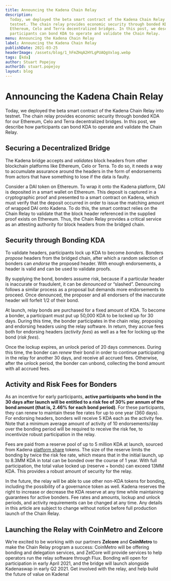 ```yaml
---
title: Announcing the Kadena Chain Relay
description:
  Today, we deployed the beta smart contract of the Kadena Chain Relay into
  testnet. The chain relay provides economic security through bonded KDA for our
  Ethereum, Celo and Terra decentralized bridges. In this post, we describe how
  participants can bond KDA to operate and validate the Chain Relay.
menu: Announcing the Kadena Chain Relay
label: Announcing the Kadena Chain Relay
publishDate: 2021-03-25
headerImage: /assets/blog/1_hFmZHqA2HYLgPUAQgVxlog.webp
tags: [kda]
author: Stuart Popejoy
authorId: stuart.popejoy
layout: blog
---
```


# Announcing the Kadena Chain Relay

Today, we deployed the beta smart contract of the Kadena Chain Relay into
testnet. The chain relay provides economic security through bonded KDA for our
Ethereum, Celo and Terra decentralized bridges. In this post, we describe how
participants can bond KDA to operate and validate the Chain Relay.

## Securing a Decentralized Bridge

The Kadena bridge accepts and _validates_ block headers from other blockchain
platforms like Ethereum, Celo or Terra. To do so, it needs a way to accumulate
assurance around the headers in the form of endorsements from actors that have
something to lose if the data is faulty.

Consider a DAI token on Ethereum. To wrap it onto the Kadena platform, DAI is
deposited in a smart wallet on Ethereum. This deposit is captured in a
cryptographic proof and presented to a smart contract on Kadena, which must
verify that the deposit occurred in order to issue the matching amount of
wrapped DAI onto Kadena. To do this, the smart contract relies on the Chain
Relay to validate that the block header referenced in the supplied proof exists
on Ethereum. Thus, the Chain Relay provides a critical service as an attesting
authority for block headers from the bridged chain.

## Security through Bonding KDA

To validate headers, participants lock up KDA to become _bonders_. Bonders
_propose_ headers from the bridged chain, after which a random selection of
bonders can _endorse_ the proposed header. With enough endorsements, a header is
valid and can be used to validate proofs.

By supplying the bond, bonders assume risk, because if a particular header is
inaccurate or fraudulent, it can be _denounced_ or “slashed”. Denouncing follows
a similar process as a proposal but demands more endorsements to proceed. Once
denounced, the proposer and all endorsers of the inaccurate header will forfeit
1/2 of their bond.

At launch, relay bonds are purchased for a fixed amount of KDA. To become a
bonder, a participant must put up 50,000 KDA to be locked up for 30 days. During
this time, the bonder participates in the chain relay, proposing and endorsing
headers using the relay software. In return, they accrue fees both for endorsing
headers (_activity fees_) as well as a fee for locking up the bond (_risk
fees_).

Once the lockup expires, an unlock period of 20 days commences. During this
time, the bonder can _renew_ their bond in order to continue participating in
the relay for another 30 days, and receive all accrued fees. Otherwise, after
the unlock period, the bonder can unbond, collecting the bond amount with all
accrued fees.

## Activity and Risk Fees for Bonders

As an incentive for early participants, **active participants who bond in the 30
days after launch will be entitled to a risk fee of 30% per annum of the bond
amount (that is, 2.46% for each bond period)**. For these participants, they can
renew to maintain these fee rates for up to one year (360 days). For endorsing
headers, bonders will receive 5 KDA each as the activity fee. Note that a
minimum average amount of activity of 10 endorsements/day over the bonding
period will be required to receive the risk fee, to incentivize robust
participation in the relay.

Fees are paid from a reserve pool of up to 5 million KDA at launch, sourced from
Kadena [platform share](./update-to-the-kadena-token-economic-model-2021-01-29)
tokens. The size of the reserve limits the bonding by twice the risk fee rate,
which means that in the initial launch, up to 8.3MM KDA in total can be bonded
over the course of 1 year. With full participation, the total value locked up
(reserve + bonds) can exceed 13MM KDA. This provides a robust amount of security
for the relay.

In the future, the relay will be able to use other non-KDA tokens for bonding,
including the possibility of a governance token as well. Kadena reserves the
right to increase or decrease the KDA reserve at any time while maintaining
guarantees for active bonders. Fee rates and amounts, lockup and unlock periods,
and activity requirements can be changed at any time. Any details in this
article are subject to change without notice before full production launch of
the Chain Relay.

## Launching the Relay with CoinMetro and Zelcore

We’re excited to be working with our partners **Zelcore** and **CoinMetro** to
make the Chain Relay program a success: CoinMetro will be offering bonding and
delegation services, and ZelCore will provide services to help operators run the
relay software through Flux. Bonding will open for participation in early April
2021, and the bridge will launch alongside Kadenaswap in early Q2 2021. Get
involved with the relay, and help build the future of value on Kadena!
